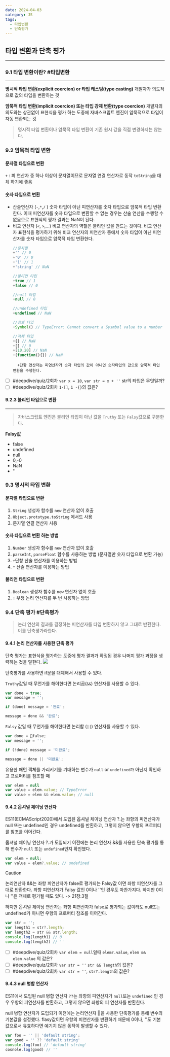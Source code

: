 ```yaml
---
date: 2024-04-03
category: JS
tags:
  - 타입변환
  - 단축평가
---
```

## 타입 변환과 단축 평가
---
### 9.1 타입 변환이란? #타입변환
---
**명시적 타입 변환(explicit coercion) or 타입 캐스팅(type casting)**
개발자가 의도적으로 값의 타입을 변환하는 것

**암묵적 타입 변환(implicit coercion) 또는 타입 강제 변환(type coercion)**
개발자의 의도와는 상관없이 표현식을 평가 하는 도중에 자바스크립트 엔진이 암묵적으로 타입이 자동 변환되는 것

> 명시적 타입 변환이나 암묵적 타입 변환이 기존 원시 값을 직접 변경하지는 않는다.



### 9.2 암묵적 타입 변환
#### 문자열 타입으로 변환
`+` : 피 연산자 중 하나 이상이 문자열이므로 문자열 연결 연산자로 동작
`toString`을 대체 하기에 좋음
#### 숫자 타입으로 변환
- 산술연산자 (`-`,`*`,`/` )
  숫자 타입이 아닌 피연산자를 숫자 타입으로 암묵적 타입 변환한다. 이때 피연산자를 숫자 타입으로 변환할 수 없는 경우는 산술 연산을 수행할 수 없음으로 표현식의 평가 결과는 NaN이 된다.
- 비교 연산자 (`<`, `>`,...)
  비교 연산자의 역할은 불리언 값을 만드는 것이다. 비교 연산자 표현식을 평가하기 위해 비교 연산자의 피연산자 중에서 숫자 타입이 아닌 피연산자를 숫자 타입으로 암묵적 타입 변환한다.
	```js
	//문자열
	+'' // 0
	+'0' // 0
	+'1' // 1
	+'string' // NaN
	
	//불리언 타입
	+true // 1
	+false // 0
	
	//null 타입
	+null // 0
	
	//undefined 타입
	+undefined // NaN
	
	//심벌 타입
	+Symbol() // TypeError: Cannot convert a Sysmbol value to a number
	
	//객체 타입
	+{} // NaN
	+[] // 0
	+[10,20] // NaN
	+(function(){}) // NaN
	```
		+단항 연산자는 피연산자가 숫자 타입의 값이 아니면 숫자타입의 값으로 암묵적 타입 변환을 수행한다.
- [ ] #deepdive/quiz/2회차  `var x = 10`, `var str = x + ''` str의 타입은 무엇일까?
- [ ] #deepdive/quiz/2회차 `1-[]`, `1 -{}`의 값은?
#### 9.2.3 불리언 타입으로 변환
--- 
> 자바스크립트 엔진은 불리언 타입이 아닌 값을 `Truthy` 또는 `Falsy`값으로 구분한다.

**Falsy값**
- false
- undefined
- null
- 0,-0
- NaN
- ''
### 9.3 명시적 타입 변환
#### 문자열 타입으로 변환
1. `String` 생성자 함수를 `new` 연산자 없이 호출
2. `Object.prototype.toString` 메서드 사용
3. 문자열 연결 연산자 사용
#### 숫자 타입으로 변환 하는 방법
1. `Number` 생성자 함수를 `new` 연산자 없이 호출
2. `parseInt`, `parseFloat` 함수를 사용하는 방법 (문자열만 숫자 타입으로 변환 가능)
3. `+`단항 산술 연산자를 이용하는 방법
4. `*` 산술 연산자를 이용하는 방법
#### 불리언 타입으로 변환
1. `Boolean` 생성자 함수를 `new` 연산자 없이 호출
2. `!` 부정 논리 연산자를 두 번 사용하는 방법
### 9.4 단축 평가 #단축평가
> 논리 연산의 결과를 결정하는 피연산자를 타입 변환하지 않고 그대로 반환한다. 이를 단축평가라한다.

#### 9.4.1 논리 연산자를 사용한 단축 평가
단축 평가는 표현식을 평가하는 도중에 평가 결과가 확정된 경우 나머지 평가 과정을 생략하는 것을 말한다.
![](https://i.imgur.com/PKEiyrL.png)

단축평가를 사용하면 if문을 대체해서 사용할 수 있다.

`Truthy`값일 때 무언가를 해야한다면 논리곱(`&&`) 연산자를 사용할 수 있다.
```javascript
var done = true;
var message = '';

if (done) message = '완료';

message = done && '완료';
```

`Falsy` 값일 때 무언가를 해야한다면 논리합 (`||`) 연산자를 사용할 수 있다.
```js
var done = false;
var message = '';

if (!done) message = '미완료';

message = done || '미완료';
```

유용한 패턴
객체를 가리키기를 기대하는 변수가 `null` or `undefined가` 아닌지 확인하고 프로퍼티를 참조할 때
```js
var elem = null
var value = elem.value; // TypeError
var value = elem && elem.value; // null
```

#### 9.4.2 옵셔널 체이닝 연산자

ES11(ECMAScript2020)에서 도입된 옵셔널 체이닝 연산자 ?.는 좌항의 피연산자가 null 또는 undefined인 경우 undefined를 반환하고, 그렇지 않으면 우항의 프로퍼티를 참조를 이어간다.

옵셔널 체이닝 연산자 ?.가 도입되기 이전에는 논리 연산자 &&를 사용한 단축 평가를 통해 변수가 `null` 또는 `undefined`인지 확인했다.

```js
var elem = null;
var value = elem?.value; // undefined
```

> [!caution]
논리연산자 &&는 좌항 피연산자가 false로 평가되는 Falsy값 이면 좌항 피연산자를 그대로 반환한다. 좌항 피연산자가 Falsy 값인 0이나 ''인 경우도 마찬가지다. 하지만 0이나 ''은 객체로 평가될 때도 있다. -> 21장.3절

하지만 옵셔널 체이닝 연산자는 좌항 피연산자가 false로 평가되는 값이라도 null또는 undefined가 아니면 우항의 프로퍼티 참조를 이어간다.
```js
var str = '';
var length1 = str?.length;
var length2 = str && str.length;
console.log(length1) // 0
console.log(length2) // ''
```

- [ ] #deepdive/quiz/2회차 `var elem = null`일때 `elem?.value`, `elem && elem.value` 의 값은?
- [ ] #deepdive/quiz/2회차 `var str = ''` `str && length`의 값은?
- [ ] #deepdive/quiz/2회차 `var str = ''`, `str?.length`의 값은?
#### 9.4.3 null 병합 연산자
ES11에서 도입된 null 병합 연산자 `??`는 좌항의 피연산자가 `null`또는 `undefined` 인 경우 우항의 피연산자를 반환하고, 그렇지 않으면 좌항의 피 연산자를 반환한다.

null 병합 연산자가 도입되기 이전에는 논리연산자 ||을 사용한 단축평가를 통해 변수의 기본값을 설정했다. flasy값이면 우항의 피연산자를 반환하기 때문에 0이나, ''도 기본값으로서 유효하다면 예기치 않은 동작이 발생할 수 있다.
```js
var foo = '' || 'default string';
var good = '' ?? 'default string'
console.log(foo) // 'default string'
cosnole.log(good) // ''
```
